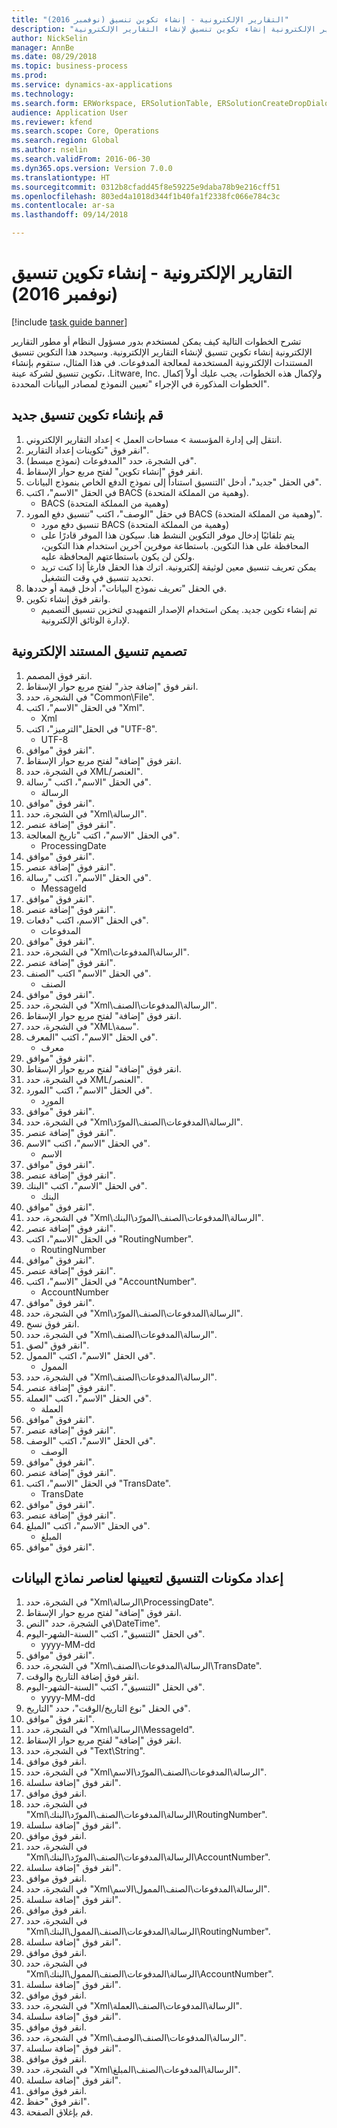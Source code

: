```yaml
--- 
title: "التقارير الإلكترونية - إنشاء تكوين تنسيق (نوفمبر 2016)"
description: "تشرح الخطوات التالية كيف يمكن لمستخدم بدور مسؤول النظام أو مطور التقارير الإلكترونية إنشاء تكوين تنسيق لإنشاء التقارير الإلكترونية."
author: NickSelin
manager: AnnBe
ms.date: 08/29/2018
ms.topic: business-process
ms.prod: 
ms.service: dynamics-ax-applications
ms.technology: 
ms.search.form: ERWorkspace, ERSolutionTable, ERSolutionCreateDropDialog, EROperationDesigner, ERComponentTypeDropDialog
audience: Application User
ms.reviewer: kfend
ms.search.scope: Core, Operations
ms.search.region: Global
ms.author: nselin
ms.search.validFrom: 2016-06-30
ms.dyn365.ops.version: Version 7.0.0
ms.translationtype: HT
ms.sourcegitcommit: 0312b8cfadd45f8e59225e9daba78b9e216cff51
ms.openlocfilehash: 803ed4a1018d344f1b40fa1f2338fc066e784c3c
ms.contentlocale: ar-sa
ms.lasthandoff: 09/14/2018

---
```

# <a name="er-create-a-format-configuration-november-2016"></a>التقارير الإلكترونية - إنشاء تكوين تنسيق (نوفمبر 2016)

[!include [task guide banner](../../includes/task-guide-banner.md)]

تشرح الخطوات التالية كيف يمكن لمستخدم بدور مسؤول النظام أو مطور التقارير الإلكترونية إنشاء تكوين تنسيق لإنشاء التقارير الإلكترونية. وسيحدد هذا التكوين تنسيق المستندات الإلكترونية المستخدمة لمعالجة المدفوعات. في هذا المثال، ستقوم بإنشاء تكوين تنسيق لشركة عينة، .Litware, Inc. ولإكمال هذه الخطوات، يجب عليك أولاً إكمال الخطوات المذكورة في الإجراء "تعيين النموذج لمصادر البيانات المحددة".


## <a name="create-a-new-format-configuration"></a>قم بإنشاء تكوين تنسيق جديد
1. انتقل إلى إدارة المؤسسة > مساحات العمل‬ > إعداد التقارير الإلكتروني‬.
2. انقر فوق "تكوينات إعداد التقارير‬".
3. في الشجرة، حدد "المدفوعات (نموذج مبسط)".
4. انقر فوق "إنشاء تكوين" لفتح مربع حوار الإسقاط‬.
5. في الحقل "جديد"، أدخل 'التنسيق استناداً إلى نموذج الدفع الخاص بنموذج البيانات".
6. في الحقل "الاسم"، اكتب BACS (وهمية من المملكة المتحدة).
    * BACS (وهمية من المملكة المتحدة)  
7. في حقل "الوصف"، اكتب "تنسيق دفع المورد BACS (وهمية من المملكة المتحدة)".
    * تنسيق دفع مورد BACS (وهمية من المملكة المتحدة)  
    * يتم تلقائيًا إدخال موفر التكوين النشط هنا. سيكون هذا الموفر قادرًا على المحافظة على هذا التكوين. باستطاعة موفرين آخرين استخدام هذا التكوين، ولكن لن يكون باستطاعتهم المحافظة عليه.  
    * يمكن تعريف تنسيق معين لوثيقة إلكترونية. اترك هذا الحقل فارغاً إذا كنت تريد تحديد تنسيق في وقت التشغيل.  
8. في الحقل "تعريف نموذج البيانات"، أدخل قيمة أو حددها.
9. وانقر فوق إنشاء تكوين.
    * تم إنشاء تكوين جديد. يمكن استخدام الإصدار التمهيدي لتخزين تنسيق التصميم لإدارة الوثائق الإلكترونية.  

## <a name="design-format-of-electronic-document"></a>تصميم تنسيق المستند الإلكترونية
1. انقر فوق المصمم.
2. انقر فوق "إضافة جذر" لفتح مربع حوار الإسقاط‬.
3. في الشجرة، حدد "Common\File".
4. في الحقل "الاسم"، اكتب "Xml".
    * Xml  
5. في الحقل"الترميز"، اكتب "UTF-8".
    * UTF-8  
6. انقر فوق "موافق".
7. انقر فوق "إضافة" لفتح مربع حوار الإسقاط‬.
8. في الشجرة، حدد XML/العنصر".
9. في الحقل "الاسم"، اكتب "رسالة".
    * الرسالة  
10. انقر فوق "موافق".
11. في الشجرة، حدد "Xml\الرسالة".
12. انقر فوق "إضافة عنصر".
13. في الحقل "الاسم"، اكتب "تاريخ المعالجة".
    * ProcessingDate  
14. انقر فوق "موافق".
15. انقر فوق "إضافة عنصر".
16. في الحقل "الاسم"، اكتب "رسالة".
    * MessageId  
17. انقر فوق "موافق".
18. انقر فوق "إضافة عنصر".
19. في الحقل "الاسم، اكتب "دفعات".‬
    * المدفوعات  
20. انقر فوق "موافق".
21. في الشجرة، حدد "Xml\الرسالة\المدفوعات".
22. انقر فوق "إضافة عنصر".
23. في الحقل "الاسم" اكتب "الصنف".
    * الصنف  
24. انقر فوق "موافق".
25. في الشجرة، حدد "Xml\الرسالة\المدفوعات\الصنف".
26. انقر فوق "إضافة" لفتح مربع حوار الإسقاط‬.
27. في الشجرة، حدد "XML\سمة".
28. في الحقل "الاسم"، اكتب "المعرف".
    * معرف  
29. انقر فوق "موافق".
30. انقر فوق "إضافة" لفتح مربع حوار الإسقاط‬.
31. في الشجرة، حدد XML/العنصر".
32. في الحقل "الاسم"، اكتب "المورد".
    * المورِد  
33. انقر فوق "موافق".
34. في الشجرة، حدد "Xml\الرسالة\المدفوعات\الصنف\المورّد".
35. انقر فوق "إضافة عنصر".
36. في الحقل "الاسم"، اكتب "الاسم".
    * الاسم  
37. انقر فوق "موافق".
38. انقر فوق "إضافة عنصر".
39. في الحقل "الاسم"، اكتب "البنك".
    * البنك  
40. انقر فوق "موافق".
41. في الشجرة، حدد "Xml\الرسالة\المدفوعات\الصنف\المورّد\البنك".
42. انقر فوق "إضافة عنصر".
43. في الحقل "الاسم"، اكتب "RoutingNumber".
    * RoutingNumber  
44. انقر فوق "موافق".
45. انقر فوق "إضافة عنصر".
46. في الحقل "الاسم"، اكتب "AccountNumber".
    * AccountNumber  
47. انقر فوق "موافق".
48. في الشجرة، حدد "Xml\الرسالة\المدفوعات\الصنف\المورّد".
49. انقر فوق نسخ.
50. في الشجرة، حدد "Xml\الرسالة\المدفوعات\الصنف".
51. انقر فوق "لصق".
52. في الحقل "الاسم"، اكتب "الممول".
    * الممول  
53. في الشجرة، حدد "Xml\الرسالة\المدفوعات\الصنف".
54. انقر فوق "إضافة عنصر".
55. في الحقل "الاسم"، اكتب "العملة".
    * العملة  
56. انقر فوق "موافق".
57. انقر فوق "إضافة عنصر".
58. في الحقل "الاسم"، اكتب "الوصف".
    * ‏‏الوصف  
59. انقر فوق "موافق".
60. انقر فوق "إضافة عنصر".
61. في الحقل "الاسم"، اكتب "TransDate".
    * TransDate  
62. انقر فوق "موافق".
63. انقر فوق "إضافة عنصر".
64. في الحقل "الاسم"، اكتب "المبلغ".
    * المبلغ  
65. انقر فوق "موافق".

## <a name="prepare-format-components-for-mapping-to-data-model-elements"></a>إعداد مكونات التنسيق لتعيينها لعناصر نماذج البيانات
1. في الشجرة، حدد "Xml\الرسالة\ProcessingDate".
2. انقر فوق "إضافة" لفتح مربع حوار الإسقاط‬.
3. في الشجرة، حدد "النص\DateTime".
4. في الحقل "التنسيق"، اكتب "السنة-الشهر-اليوم".
    * yyyy-MM-dd  
5. انقر فوق "موافق".
6. في الشجرة، حدد "Xml\الرسالة\المدفوعات\الصنف\TransDate".
7. انقر فوق إضافة التاريخ والوقت.
8. في الحقل "التنسيق"، اكتب "السنة-الشهر-اليوم".
    * yyyy-MM-dd  
9. في الحقل "نوع التاريخ/الوقت‬"، حدد "التاريخ".
10. انقر فوق "موافق".
11. في الشجرة، حدد "Xml\الرسالة\MessageId".
12. انقر فوق "إضافة" لفتح مربع حوار الإسقاط‬.
13. في الشجرة، حدد "Text\String".
14. انقر فوق موافق.
15. في الشجرة، حدد "Xml\الرسالة\المدفوعات\الصنف\المورّد\الاسم".
16. انقر فوق "إضافة سلسلة".
17. انقر فوق موافق.
18. في الشجرة، حدد "Xml\الرسالة\المدفوعات\الصنف\المورّد\البنك\RoutingNumber".
19. انقر فوق "إضافة سلسلة".
20. انقر فوق موافق.
21. في الشجرة، حدد "Xml\الرسالة\المدفوعات\الصنف\المورّد\البنك\AccountNumber".
22. انقر فوق "إضافة سلسلة".
23. انقر فوق موافق.
24. في الشجرة، حدد "Xml\الرسالة\المدفوعات\الصنف\الممول\الاسم".
25. انقر فوق "إضافة سلسلة".
26. انقر فوق موافق.
27. في الشجرة، حدد "Xml\الرسالة\المدفوعات\الصنف\الممول\البنك\RoutingNumber".
28. انقر فوق "إضافة سلسلة".
29. انقر فوق موافق.
30. في الشجرة، حدد "Xml\الرسالة\المدفوعات\الصنف\الممول\البنك\AccountNumber".‬
31. انقر فوق "إضافة سلسلة".
32. انقر فوق موافق.
33. في الشجرة، حدد "Xml\الرسالة\المدفوعات\الصنف\العملة".
34. انقر فوق "إضافة سلسلة".
35. انقر فوق موافق.
36. في الشجرة، حدد "Xml\الرسالة\المدفوعات\الصنف\الوصف".‬
37. انقر فوق "إضافة سلسلة".
38. انقر فوق موافق.
39. في الشجرة، حدد "Xml\الرسالة\المدفوعات\الصنف\المبلغ".‬
40. انقر فوق "إضافة سلسلة".
41. انقر فوق موافق.
42. انقر فوق "حفظ".
43. قم بإغلاق الصفحة.


